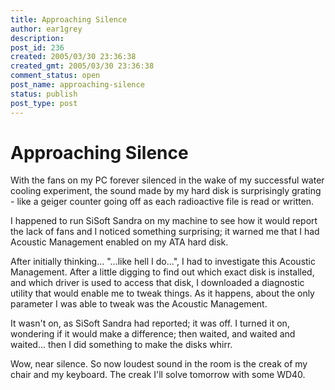 ```yaml
---
title: Approaching Silence
author: ear1grey
description:
post_id: 236
created: 2005/03/30 23:36:38
created_gmt: 2005/03/30 23:36:38
comment_status: open
post_name: approaching-silence
status: publish
post_type: post
---
```


# Approaching Silence

With the fans on my PC forever silenced in the wake of my successful water cooling experiment, the sound made by my hard disk is surprisingly grating - like a geiger counter going off as each radioactive file is read or written.

I happened to run SiSoft Sandra on my machine to see how it would report the lack of fans and I noticed something surprising; it warned me that I had Acoustic Management enabled on my ATA hard disk.

After initially thinking... "...like hell I do...", I had to investigate this Acoustic Management. After a little digging to find out which exact disk is installed, and which driver is used to access that disk, I downloaded a diagnostic utility that would enable me to tweak things. As it happens, about the only parameter I was able to tweak was the Acoustic Management.

It wasn't on, as SiSoft Sandra had reported; it was off. I turned it on, wondering if it would make a difference; then waited, and waited and waited... then I did something to make the disks whirr.

Wow, near silence. So now loudest sound in the room is the creak of my chair and my keyboard. The creak I'll solve tomorrow with some WD40.
